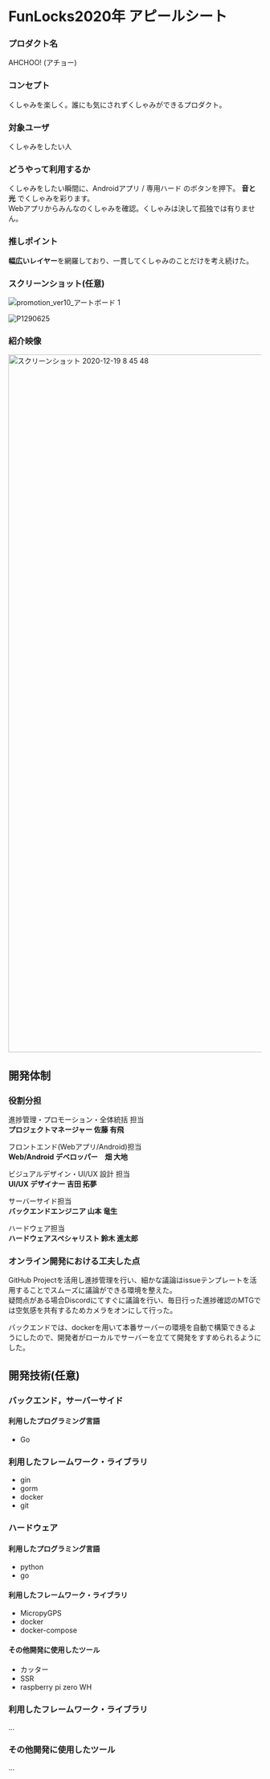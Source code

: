 # FunLocks2020年 アピールシート

### プロダクト名 
AHCHOO! (アチョー)  

### コンセプト
くしゃみを楽しく。誰にも気にされずくしゃみができるプロダクト。  

### 対象ユーザ
くしゃみをしたい人  

### どうやって利用するか

くしゃみをしたい瞬間に、Androidアプリ / 専用ハード のボタンを押下。 **音と光** でくしゃみを彩ります。  
Webアプリからみんなのくしゃみを確認。くしゃみは決して孤独では有りません。  

### 推しポイント

**幅広いレイヤー**を網羅しており、一貫してくしゃみのことだけを考え続けた。

### スクリーンショット(任意)
![promotion_ver10_アートボード 1](https://user-images.githubusercontent.com/37332703/102672562-74992d80-41d4-11eb-9337-2eb545748928.png)  

![P1290625](https://user-images.githubusercontent.com/37332703/102672590-8d094800-41d4-11eb-913c-67a1f2dd2fb0.JPG)  

### 紹介映像

[<img width="1387" alt="スクリーンショット 2020-12-19 8 45 48" src="https://user-images.githubusercontent.com/37332703/102673248-af9c6080-41d6-11eb-86d5-c5152205c934.png">](https://drive.google.com/file/d/1VvD_6N5HkhK_lSCLxW5gfK143ZFPoDv9/view?usp=sharing)  



## 開発体制
### 役割分担

進捗管理・プロモーション・全体統括 担当  
**プロジェクトマネージャー 佐藤 有飛**  

フロントエンド(Webアプリ/Android)担当  
**Web/Android デベロッパー　畑 大地**  

ビジュアルデザイン・UI/UX 設計 担当  
**UI/UX デザイナー 吉田 拓夢**

サーバーサイド担当  
**バックエンドエンジニア 山本 竜生**  

ハードウェア担当  
**ハードウェアスペシャリスト 鈴木 進太郎**


### オンライン開発における工夫した点

GitHub Projectを活用し進捗管理を行い、細かな議論はissueテンプレートを活用することでスムーズに議論ができる環境を整えた。    
疑問点がある場合Discordにてすぐに議論を行い、毎日行った進捗確認のMTGでは空気感を共有するためカメラをオンにして行った。  

バックエンドでは、dockerを用いて本番サーバーの環境を自動で構築できるようにしたので、開発者がローカルでサーバーを立てて開発をすすめられるようにした。
 

## 開発技術(任意)  

### バックエンド，サーバーサイド  
#### 利用したプログラミング言語    
 - Go  

### 利用したフレームワーク・ライブラリ
 - gin
 - gorm
 - docker
 - git
 
### ハードウェア  

#### 利用したプログラミング言語
 - python  
 - go  

#### 利用したフレームワーク・ライブラリ

 - MicropyGPS  
 - docker  
 - docker-compose  
 
#### その他開発に使用したツール

 - カッター  
 - SSR  
 - raspberry pi zero WH  
 

### 利用したフレームワーク・ライブラリ
...

### その他開発に使用したツール
...
